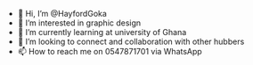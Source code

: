 - 👋 Hi, I’m @HayfordGoka
- 👀 I’m interested in graphic design 
- 🌱 I’m currently learning at university of Ghana 
- 💞️ I’m looking to connect and collaboration with other hubbers
- 📫 How to reach me on 0547871701 via WhatsApp 

<!---
HayfordGoka/HayfordGoka is a ✨ special ✨ repository because its `README.md` (this file) appears on your GitHub profile.
You can click the Preview link to take a look at your changes.
--->
